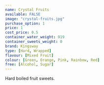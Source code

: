 ```yaml
---
name: Crystal Fruits
available: FALSE
image: "crystal-fruits.jpg"
purchase_option: 1
price: 1
cost_price: 0.5
container_water_weight: 919
container_sweets_weight: 0
brand: Kingsway
type: [Hard, Wrapped]
flavour: [Mixed Fruit]
colour: [Green, Orange, Pink, Rainbow, Red]
free: [Alcohol, Sugar]
---
```

Hard boiled fruit sweets.